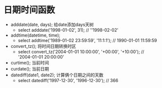 # 日期时间函数

- adddate(date, days); 给date添加days天树
	- select adddate('1998-01-02', 31); // ''1998-02-02'
- addtime(datetime, time);
	- select addtime('1989-01-02 23:59:59', '11:1:1'); // 1990-01-01 11:59:59
- convert_tz(); 将时间日期转换时区
	- select convert_tz('2004-01-01 10:00:00', '+00:00', '+10:00'); // '2004-01-01 20:00:00'
- curtime(); 当前时间
- curdate(); 当前日期
- datediff(date1, date2); 计算俩个日期之间的天数
	- select datediff('1997-12-30', '1996-12-30'); // 366

